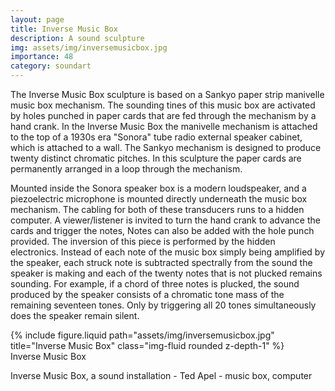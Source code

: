 ```yaml
---
layout: page
title: Inverse Music Box
description: A sound sculpture
img: assets/img/inversemusicbox.jpg
importance: 48
category: soundart
---
```


The Inverse Music Box sculpture is based on a Sankyo paper strip manivelle music box mechanism. The sounding tines of this music box are activated by holes punched in paper cards that are fed through the mechanism by a hand crank. In the Inverse Music Box the manivelle mechanism is attached to the top of a 1930s era "Sonora" tube radio external speaker cabinet, which is attached to a wall. The Sankyo mechanism is designed to produce twenty distinct chromatic pitches. In this sculpture the paper cards are permanently arranged in a loop through the mechanism.

Mounted inside the Sonora speaker box is a modern loudspeaker, and a piezoelectric microphone is mounted directly underneath the music box mechanism. The cabling for both of these transducers runs to a hidden computer. A viewer/listener is invited to turn the hand crank to advance the cards and trigger the notes, Notes can also be added with the hole punch provided. The inversion of this piece is performed by the hidden electronics. Instead of each note of the music box simply being amplified by the speaker, each struck note is subtracted spectrally from the sound the speaker is making and each of the twenty notes that is not plucked remains sounding. For example, if a chord of three notes is plucked, the sound produced by the speaker consists of a chromatic tone mass of the remaining seventeen tones. Only by triggering all 20 tones simultaneously does the speaker remain silent.

<div class="row">
    <div class="col-sm mt-3 mt-md-0">
        {% include figure.liquid path="assets/img/inversemusicbox.jpg" title="Inverse Music Box" class="img-fluid rounded z-depth-1" %}
    </div>
</div>
<div class="caption">
    Inverse Music Box

Inverse Music Box, a sound installation - Ted Apel - music box, computer

</div>
